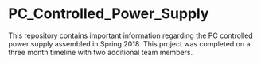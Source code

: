 # PC_Controlled_Power_Supply

This repository contains important information regarding the PC controlled power supply assembled in Spring 2018. This project was completed on a three month timeline with two additional team members.
